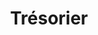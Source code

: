 ---
name: "Aymeric Le Tiec-Gimbert"
title: "Trésorier"
mail: "aymeric.le-tiec@etu.ec-lyon.fr"
image: "/image/team/Spritz.webp"
---